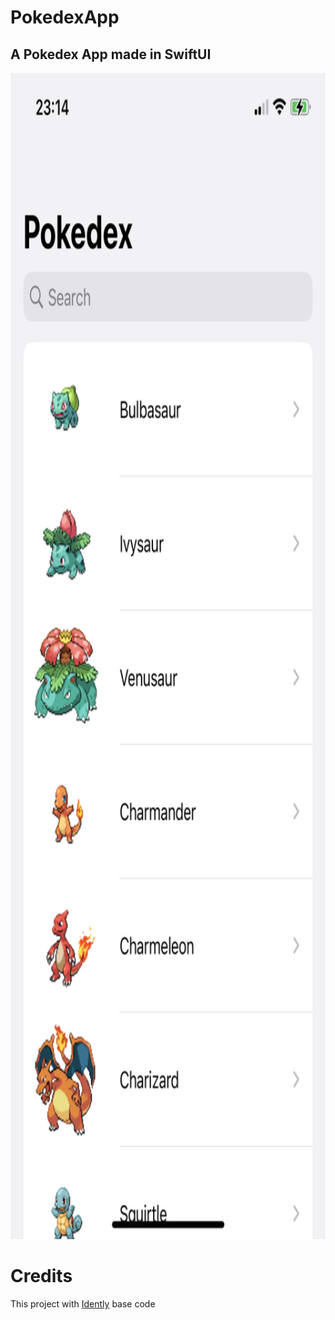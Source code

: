 # PokedexApp
## A Pokedex App made in SwiftUI

<img src="Screenshots/WhiteHome.png" width="585" height="1866" />

# Credits
This project with [Idently](https://github.com/indently/MVVMPokedex) base code
